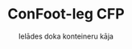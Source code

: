 ---
title: "ConFoot-leg CFP"
subtitle: "Ielādes doka konteineru kāja"
mainImage: "/images/products/confoot-leg-cfp-main.jpg"
gallery:
  - "/images/products/confoot-leg-cfp-1.jpg"
  - "/images/products/confoot-leg-cfp-2.jpg"
  - "/images/products/confoot-leg-cfp-3.jpg"
shortDescription: "ConFoot-leg CFP ir izstrādāts uzlādes zonām, ļaujot konteineram tikt nostiprinātam pie doka, vienlaikus nodrošinot, ka durvis var pilnībā atvērties pret sāniem."
technicalDescription: "CFP modelis ļauj produktus ielādēt tieši no ražošanas konteinerā, bez starpreglabāšanas, un nav nepieciešama cita konteineru apstrādes iekārta."
videoID: "da7h7VgJHgs"
specifications:
  - name: "Svars"
    value: "24 kg par kāju"
  - name: "Iekraušanas spējas"
    value: "30 tonnas"
  - name: "Regulēšanas diapazons"
    value: "1,043 mm līdz 1,448 mm"
  - name: "Materiāls"
    value: "Augstas kvalitātes tērauds"
price: "3.500 EUR"
priceVAT: "4.235 EUR"
pricingNotes: "Pieejamas daudzlīmeņu atlaides. Lai iegūtu sīkāku informāciju, sazinieties ar mūsu pārdošanas komandu."
buyLink: "/contact"
howToUse: |
  1. Novietojiet CFP kāju pie konteinera stūra formām
  2. Aktivizējiet bloķēšanas mehānismu
  3. Ja nepieciešams, regulējiet augstumu diapazonā no 1,043 mm līdz 1,448 mm
  4. Nostipriniet konteineru pie doka
  5. Pilnībā atveriet konteinera durvis pret sāniem
  6. Ielādējiet produktus tieši no ražošanas konteinerā
benefits:
  - title: "Ielādes doka integrācija"
    description: "Nodrošina, ka konteiners tiek nostiprināts pie doka, vienlaikus ļaujot durvīm pilnībā atvērties pret sāniem"
  - title: "Tiešā iekraušana"
    description: "Produktus var ielādēt tieši no ražošanas konteinerā, bez starpreglabāšanas"
  - title: "Nav nepieciešama papildu iekārta"
    description: "Iekraušanas operācijām nav nepieciešama cita konteineru apstrādes iekārta"
  - title: "Piekabju efektivitāte"
    description: "Atbrīvo piekabes citiem uzdevumiem, kamēr konteiners paliek pie doka"
  - title: "Papildu glabāšanas vieta"
    description: "Konteinerus var izmantot kā papildu glabāšanas vietu, ja tie nav transportēšanas režīmā"
  - title: "Gatavība mobilitātei"
    description: "Konteineri vienmēr ir gatavi pārvietošanai – vienkārši brauciet ar piekabi zem konteinera, lai ceļojums turpinātos"
articleContent: |
  ## Kas ir ConFoot-leg CFP?

  ConFoot-leg CFP ir specializēts konteineru kāju risinājums, kas paredzēts tieši ielādes doka operācijām. CFP modelis ļauj nostiprināt konteinerus pie ielādes doka, vienlaikus ļaujot durvīm pilnībā atvērties pret sāniem, radot nevainojamu integrāciju starp konteineru un objektu. Šis inovatīvais risinājums pārvērš konteinerus par efektīvu jūsu ielādes doka paplašinājumu, likvidējot nepieciešamību pēc starpreglabāšanas un papildu apstrādes iekārtām.

  ## Galvenie ieguvumi ielādes doka operācijām

  ConFoot-leg CFP nodrošina būtiskus operacionālos ieguvumus uzņēmumiem, kuri regulāri ielādē un izkrauj konteinerus. Nostiprinot konteinerus tieši pie ielādes doka, jūs varat atbrīvot piekabes citiem uzdevumiem, optimizējot jūsu flotes izmantošanu un samazinot gaidīšanas laikus. Produktus var ielādēt tieši no ražošanas konteinerā, bez starpreglabāšanas, vienkāršojot loģistikas procesu un samazinot apstrādes izmaksas.

  Turklāt konteineri, kam ir CFP kājas, var tikt izmantoti kā elastīga papildu glabāšanas vieta, ja tie nav transportēšanas režīmā. Tie vienmēr ir gatavi pārvietošanai – vienkārši brauciet ar piekabi zem konteinera, un ceļojums turpinās. Šī daudzpusība padara CFP par ideālu risinājumu uzņēmumiem, kuri vēlas uzlabot savu ielādes doka efektivitāti un glabāšanas kapacitāti.

  ## Kā tas darbojas

  ConFoot-leg CFP droši piestiprina pie konteinera stūra formām, nodrošinot stabilu atbalstu, kamēr konteiners ir novietots pie ielādes doka. Kājam ir regulējams augstuma diapazons no 1,043 mm līdz 1,448 mm, kas ļauj precīzi pielāgot dažādu ielādes doku augstumiem. Katras kājas svars ir 24 kg, padarot tās viegli pārvaldāmas operatoriem, savukārt sistēma nodrošina ievērojamu ielādes spēju – 30 tonnas.

  Uzstādīšanas process ir vienkāršs:
  1. Novietojiet CFP kājas pie konteinera stūra formām
  2. Aktivizējiet bloķēšanas mehānismu, lai nostiprinātu kājas
  3. Regulējiet augstumu, ja nepieciešams, lai pielāgotos ielādes dokam
  4. Nostipriniet konteineru pie doka
  5. Pilnībā atveriet konteinera durvis pret sāniem
  6. Sāciet ielādi tieši no ražošanas konteinerā

  Pēc iekraušanas pabeigšanas konteiners paliek gatavs transportēšanai. Kad piekabe ir pieejama, to vienkārši var vadīt zem konteinera, kājas noņemt un ceļojums turpināt bez papildu apstrādes posmiem.

  ## ConFoot-leg CFP pielietojumi

  ### Ražošanas objekti
  Ražošanas objekti gūst ievērojamu labumu no CFP spējas radīt nevainojamu ražošanas zonas paplašinājumu. Novietojot konteinerus tieši pie ielādes doka, produkti var pārvietoties tieši no ražošanas līnijas uz konteineriem, likvidējot starpreglabāšanu un samazinot apstrādes izmaksas. Šī tiešās iekraušanas pieeja samazina bojājumu risku un vienkāršo loģistikas procesu.

  ### Izplatīšanas centri
  Izplatīšanas centriem CFP nodrošina vērtīgu elastību iekraušanas operācijās. Konteineri var tikt novietoti pie ielādes doka pa ilgāku laiku, ļaujot efektīvai iekraušanai, kad produkti kļūst pieejami. Šī pieeja samazina spiedienu iekraut konteinerus ierobežotā laika posmā, kad piekabes gaida, optimizējot gan darbaspēka izmantošanu, gan transporta resursus.

  ### Mazumtirdzniecības operācijas
  Mazumtirdzniecības uzņēmumi var izmantot CFP aprīkotus konteinerus kā elastīgu papildu glabāšanas vietu sezonas pīķa periodos. Konteineri var tikt novietoti pie ielādes doka, lai tieši saņemtu preces, un, kad tie ir pilni, pārvietoti uz glabāšanas zonām. Šī pieeja nodrošina izmaksu ziņā efektīvu papildu kapacitāti, bez nepieciešamības pēc pastāvīgas objekta paplašināšanas.

  ### Transporta uzņēmumi
  Transporta uzņēmumi gūst labumu no uzlabotas flotes izmantošanas ar CFP sistēmu. Piekabes var nogādāt konteinerus pie klientu vietām un tūlīt turpināt nākamo uzdevumu, nevis gaidīt iekraušanas/izkrašanas operācijām. Šāda efektivitāte var būtiski palielināt esošo piekabu flotes ražīgo kapacitāti.

  ## Tehniskās specifikācijas

  - Iekraušanas spējas: 30 tonnas
  - Svars: 24 kg par kāju
  - Regulēšanas diapazons: 1,043 mm līdz 1,448 mm
  - Materiāls: Augstas kvalitātes tērauds ar izturīgu apdari
  - Saderība: Standarta kuģu konteineru stūra formu elementi

  ConFoot-leg CFP ir inovatīvs risinājums ielādes doka operācijām, kas piedāvā uzņēmumiem iespēju optimizēt loģistikas procesus, uzlabot resursu izmantošanu un radīt elastīgu papildu glabāšanas kapacitāti. Nodrošinot tiešu iekraušanu no ražošanas uz konteineriem un atbrīvojot piekabes citiem uzdevumiem, CFP palīdz uzņēmumiem sasniegt augstāku efektivitāti un izmaksu efektivitāti konteineru apstrādē.
---